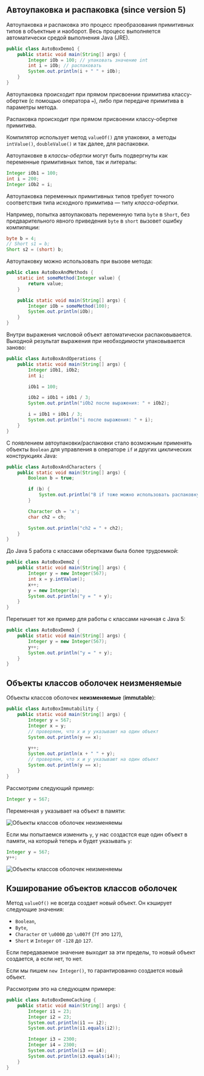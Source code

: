 ## Aвтоупаковка и распаковка (since version 5)
Автоупаковка и распаковка это процесс преобразования примитивных типов в объектные и наоборот. Весь процесс выполняется автоматически средой выполнения Java (JRE). 

```java
public class AutoBoxDemo1 {
    public static void main(String[] args) {
        Integer iOb = 100; // упаковать значение int
        int i = iOb; // распаковать
        System.out.println(i + " " + iOb);
    }
}
```

Автоупаковка происходит при прямом присвоении примитива классу-обертке (с помощью оператора `=`), либо при передаче примитива в параметры метода.

Распаковка происходит при прямом присвоении классу-обертке примитива.

Компилятор использует метод `valueOf()` для упаковки, а методы `intValue()`, `doubleValue()` и так далее, для распаковки.

Автоупаковке в *классы-обертки* могут быть подвергнуты как переменные примитивных типов, так и литералы:

```java
Integer iOb1 = 100;
int i = 200;
Integer iOb2 = i;
```
Автоупаковка переменных примитивных типов требует точного соответствия типа исходного примитива — типу *класса-обертки*.

Например, попытка автоупаковать переменную типа `byte` в `Short`, без предварительного явного приведения `byte` в `short` вызовет ошибку компиляции:

```java
byte b = 4;
// Short s1 = b;
Short s2 = (short) b;
```

Автоупаковку можно использовать при вызове метода:

```java
public class AutoBoxAndMethods {
    static int someMethod(Integer value) {
        return value;
    }

    public static void main(String[] args) {
        Integer iOb = someMethod(100);
        System.out.println(iOb);
    }
}
```

Внутри выражения числовой объект автоматически распаковывается. Выходной результат выражения при необходимости упаковывается заново:

```java
public class AutoBoxAndOperations {
    public static void main(String[] args) {
        Integer iOb1, iOb2;
        int i;

        iOb1 = 100;

        iOb2 = iOb1 + iOb1 / 3;
        System.out.println("iOb2 после выражения: " + iOb2);

        i = iOb1 + iOb1 / 3;
        System.out.println("i после выражения: " + i);
    }
}
```

C появлением автоупаковки/распаковки стало возможным применять объекты `Boolean` для управления в операторе `if` и других циклических конструкциях Java:

```java
public class AutoBoxAndCharacters {
    public static void main(String[] args) {
        Boolean b = true;

        if (b) {
            System.out.println("В if тоже можно использовать распаковку.");
        }

        Character ch = 'x';
        char ch2 = ch;

        System.out.println("ch2 = " + ch2);
    }
}
```

До Java 5 работа с классами обертками была более трудоемкой:

```java
public class AutoBoxDemo2 {
    public static void main(String[] args) {
        Integer y = new Integer(567);
        int x = y.intValue();
        x++;
        y = new Integer(x);
        System.out.println("y = " + y);
    }
}
```

Перепишет тот же пример для работы с классами начиная с Java 5:

```java
public class AutoBoxDemo3 {
    public static void main(String[] args) {
        Integer y = new Integer(567);
        y++;
        System.out.println("y = " + y);
    }
}
```


## Объекты классов оболочек неизменяемые
Объекты классов оболочек **неизменяемые** (**immutable**):

```java
public class AutoBoxImmutability {
    public static void main(String[] args) {
        Integer y = 567;
        Integer x = y;
        // проверяем, что x и y указывают на один объект
        System.out.println(y == x);

        y++;
        System.out.println(x + " " + y);
        // проверяем, что x и y указывают на один объект
        System.out.println(y == x);
    }
}
```
Рассмотрим следующий пример:

```java
Integer y = 567;
```

Переменная `y` указывает на объект в памяти:

![Объекты классов оболочек неизменяемы](res/ing/wrapper-immutabel1)

Если мы попытаемся изменить `y`, у нас создастся еще один объект в памяти, на который теперь и будет указывать `y`:

```java
Integer y = 567;
y++;
```

![Объекты классов оболочек неизменяемы](res/ing/wrapper-immutabel2)


## Кэширование объектов классов оболочек
Метод `valueOf()` не всегда создает новый объект. Он кэширует следующие значения:
- `Boolean`, 
- `Byte`,
- `Character` от `\u0000` до `\u007f` (`7f` это `127`),
- `Short` и `Integer` от `-128` до `127`.

Если передаваемое значение выходит за эти пределы, то новый объект создается, а если нет, то нет.

Если мы пишем `new Integer()`, то гарантированно создается новый объект.

Рассмотрим это на следующем примере:

```java
public class AutoBoxDemoCaching {
    public static void main(String[] args) {
        Integer i1 = 23;
        Integer i2 = 23;
        System.out.println(i1 == i2);
        System.out.println(i1.equals(i2));

        Integer i3 = 2300;
        Integer i4 = 2300;
        System.out.println(i3 == i4);
        System.out.println(i3.equals(i4));
    }
}
```